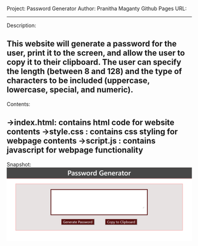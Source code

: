 Project: Password Generator
Author: Pranitha Maganty
Github Pages URL:
________________________________

Description: 

This website will generate a password for the user, print it to the screen, and allow the user to copy it to their clipboard. The user can specify the length (between 8 and 128) and the type of characters to be included (uppercase, lowercase, special, and numeric).
--------------------------------

Contents:

->index.html: contains html code for website contents
->style.css : contains css styling for webpage contents
->script.js : contains javascript for webpage functionality
--------------------------------

Snapshot:
![image info](./website_screenshot.png)
